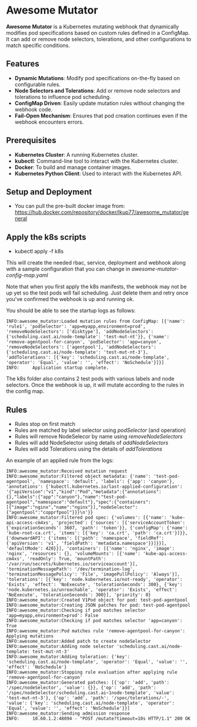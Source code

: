 # Awesome Mutator

**Awesome Mutator** is a Kubernetes mutating webhook that dynamically modifies pod specifications based on custom rules defined in a ConfigMap. It can add or remove node selectors, tolerations, and other configurations to match specific conditions.

## Features

- **Dynamic Mutations**: Modify pod specifications on-the-fly based on configurable rules.
- **Node Selectors and Tolerations**: Add or remove node selectors and tolerations to influence pod scheduling.
- **ConfigMap Driven**: Easily update mutation rules without changing the webhook code.
- **Fail-Open Mechanism**: Ensures that pod creation continues even if the webhook encounters errors.

## Prerequisites

- **Kubernetes Cluster**: A running Kubernetes cluster.
- **kubectl**: Command-line tool to interact with the Kubernetes cluster.
- **Docker**: To build and manage container images.
- **Kubernetes Python Client**: Used to interact with the Kubernetes API.

## Setup and Deployment
- You can pull the pre-built docker image from: https://hub.docker.com/repository/docker/lkup77/awesome_mutator/general

## Apply the k8s scripts
- kubectl apply -f k8s

This will create the needed rbac, service, deployment and webhook along with a sample configuration that you can change in *awesome-mutator-config-map.yaml* 

Note that when you first apply the k8s manifests, the webhook may not be up yet so the test pods will fail scheduling. Just delete them and retry once you've confirmed the webhook is up and running ok.

You should be able to see the startup logs as follows:

```
INFO:awesome_mutator:Loaded mutation rules from ConfigMap: [{'name': 'rule1', 'podSelector': 'app=myapp,environment=prod', 'removeNodeSelectors': ['disktype'], 'addNodeSelectors': {'scheduling.cast.ai/node-template': 'test-mut-nt'}}, {'name': 'remove-agentpool-for-canyon', 'podSelector': 'app=canyon', 'removeNodeSelectors': ['agentpool'], 'addNodeSelectors': {'scheduling.cast.ai/node-template': 'test-mut-nt-3'}, 'addTolerations': [{'key': 'scheduling.cast.ai/node-template', 'operator': 'Equal', 'value': '', 'effect': 'NoSchedule'}]}]
INFO:     Application startup complete.
```
The k8s folder also contains 2 test pods with various labels and node selectors. Once the webhook is up, it will mutate according to the rules in the config map.

## Rules

- Rules stop on first match
- Rules are matched by label selector using *podSelector* (and operation)
- Rules will remove NodeSelecor by name using *removeNodeSelectors*
- Rules will add NodeSelector using details of *addNodeSelectors*
- Rules will add Tolerations using the details of *addTolerations*

An example of an applied rule from the logs:

```
INFO:awesome_mutator:Received mutation request
INFO:awesome_mutator:Filtered object metadata: {'name': 'test-pod-agentpool', 'namespace': 'default', 'labels': {'app': 'canyon'}, 'annotations': {'kubectl.kubernetes.io/last-applied-configuration': '{"apiVersion":"v1","kind":"Pod","metadata":{"annotations":{},"labels":{"app":"canyon"},"name":"test-pod-agentpool","namespace":"default"},"spec":{"containers":[{"image":"nginx","name":"nginx"}],"nodeSelector":{"agentpool":"copprfpool"}}}\n'}}
INFO:awesome_mutator:Filtered pod spec: {'volumes': [{'name': 'kube-api-access-cm4xs', 'projected': {'sources': [{'serviceAccountToken': {'expirationSeconds': 3607, 'path': 'token'}}, {'configMap': {'name': 'kube-root-ca.crt', 'items': [{'key': 'ca.crt', 'path': 'ca.crt'}]}}, {'downwardAPI': {'items': [{'path': 'namespace', 'fieldRef': {'apiVersion': 'v1', 'fieldPath': 'metadata.namespace'}}]}}], 'defaultMode': 420}}], 'containers': [{'name': 'nginx', 'image': 'nginx', 'resources': {}, 'volumeMounts': [{'name': 'kube-api-access-cm4xs', 'readOnly': True, 'mountPath': '/var/run/secrets/kubernetes.io/serviceaccount'}], 'terminationMessagePath': '/dev/termination-log', 'terminationMessagePolicy': 'File', 'imagePullPolicy': 'Always'}], 'tolerations': [{'key': 'node.kubernetes.io/not-ready', 'operator': 'Exists', 'effect': 'NoExecute', 'tolerationSeconds': 300}, {'key': 'node.kubernetes.io/unreachable', 'operator': 'Exists', 'effect': 'NoExecute', 'tolerationSeconds': 300}], 'priority': 0}
INFO:awesome_mutator:Created V1Pod object for pod: test-pod-agentpool
INFO:awesome_mutator:Creating JSON patches for pod: test-pod-agentpool
INFO:awesome_mutator:Checking if pod matches selector 'app=myapp,environment=prod': False
INFO:awesome_mutator:Checking if pod matches selector 'app=canyon': True
INFO:awesome_mutator:Pod matches rule 'remove-agentpool-for-canyon': Applying mutations
INFO:awesome_mutator:Added patch to create nodeSelector
INFO:awesome_mutator:Adding node selector 'scheduling.cast.ai/node-template: test-mut-nt-3'
INFO:awesome_mutator:Adding toleration: {'key': 'scheduling.cast.ai/node-template', 'operator': 'Equal', 'value': '', 'effect': 'NoSchedule'}
INFO:awesome_mutator:Stopping rule evaluation after applying rule 'remove-agentpool-for-canyon'
INFO:awesome_mutator:Generated patches: [{'op': 'add', 'path': '/spec/nodeSelector', 'value': {}}, {'op': 'add', 'path': '/spec/nodeSelector/scheduling.cast.ai~1node-template', 'value': 'test-mut-nt-3'}, {'op': 'add', 'path': '/spec/tolerations/-', 'value': {'key': 'scheduling.cast.ai/node-template', 'operator': 'Equal', 'value': '', 'effect': 'NoSchedule'}}]
INFO:awesome_mutator:Sending admission response
INFO:     10.60.1.2:48094 - "POST /mutate?timeout=10s HTTP/1.1" 200 OK
```